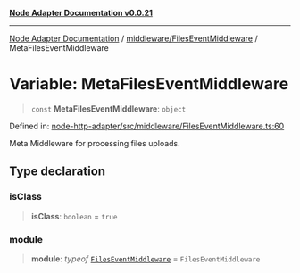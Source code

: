 [**Node Adapter Documentation v0.0.21**](../../../README.md)

***

[Node Adapter Documentation](../../../modules.md) / [middleware/FilesEventMiddleware](../README.md) / MetaFilesEventMiddleware

# Variable: MetaFilesEventMiddleware

> `const` **MetaFilesEventMiddleware**: `object`

Defined in: [node-http-adapter/src/middleware/FilesEventMiddleware.ts:60](https://github.com/stonemjs/node-http-adapter/blob/500ec3a560895d12bcb5ee96646928549d5bf6fb/src/middleware/FilesEventMiddleware.ts#L60)

Meta Middleware for processing files uploads.

## Type declaration

### isClass

> **isClass**: `boolean` = `true`

### module

> **module**: *typeof* [`FilesEventMiddleware`](../classes/FilesEventMiddleware.md) = `FilesEventMiddleware`

